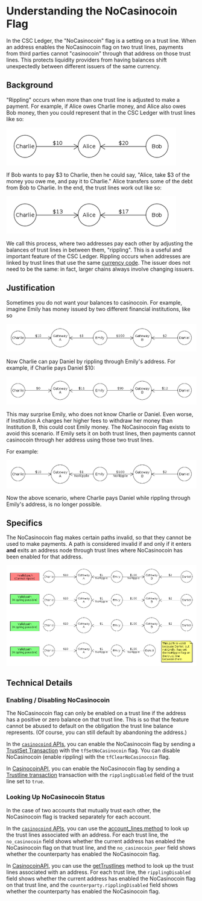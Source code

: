 # Understanding the NoCasinocoin Flag

In the CSC Ledger, the "NoCasinocoin" flag is a setting on a trust line. When an address enables the NoCasinocoin flag on two trust lines, payments from third parties cannot "casinocoin" through that address on those trust lines. This protects liquidity providers from having balances shift unexpectedly between different issuers of the same currency.

## Background

"Rippling" occurs when more than one trust line is adjusted to make a payment. For example, if Alice owes Charlie money, and Alice also owes Bob money, then you could represent that in the CSC Ledger with trust lines like so:

![Charlie --($10)-- Alice -- ($20) -- Bob](img/nocasinocoin-01.png)

If Bob wants to pay $3 to Charlie, then he could say, "Alice, take $3 of the money you owe me, and pay it to Charlie." Alice transfers some of the debt from Bob to Charlie. In the end, the trust lines work out like so:

![Charlie --($13)-- Alice --($17)-- Bob](img/nocasinocoin-02.png)

We call this process, where two addresses pay each other by adjusting the balances of trust lines in between them, "rippling". This is a useful and important feature of the CSC Ledger. Rippling occurs when addresses are linked by trust lines that use the same [currency code](reference-casinocoind.html#currency-codes). The issuer does not need to be the same: in fact, larger chains always involve changing issuers.

## Justification

Sometimes you do not want your balances to casinocoin. For example, imagine Emily has money issued by two different financial institutions, like so

![Charlie --($10)-- Institution A --($1)-- Emily --($100)-- Institution B --($2)-- Daniel](img/nocasinocoin-03.png)

Now Charlie can pay Daniel by rippling through Emily's address. For example, if Charlie pays Daniel $10:

![Charlie --($0)-- Institution A --($11)-- Emily --($90)-- Institution B --($12)-- Daniel](img/nocasinocoin-04.png)

This may surprise Emily, who does not know Charlie or Daniel. Even worse, if Institution A charges her higher fees to withdraw her money than Institution B, this could cost Emily money. The NoCasinocoin flag exists to avoid this scenario. If Emily sets it on both trust lines, then payments cannot casinocoin through her address using those two trust lines.

For example:

![Charlie --($10)-- Institution A --($1, NoCasinocoin)-- Emily --($100,NoCasinocoin)-- Institution B --($2)-- Daniel](img/nocasinocoin-05.png)

Now the above scenario, where Charlie pays Daniel while rippling through Emily's address, is no longer possible.

## Specifics

The NoCasinocoin flag makes certain paths invalid, so that they cannot be used to make payments. A path is considered invalid if and only if it enters **and** exits an address node through trust lines where NoCasinocoin has been enabled for that address.

![Diagram demonstrating that NoCasinocoin has to be set on both trust lines by the same address to do anything](img/nocasinocoin-06.png)

## Technical Details

### Enabling / Disabling NoCasinocoin

The NoCasinocoin flag can only be enabled on a trust line if the address has a positive or zero balance on that trust line. This is so that the feature cannot be abused to default on the obligation the trust line balance represents. (Of course, you can still default by abandoning the address.)

In the [`casinocoind` APIs](reference-casinocoind.html), you can enable the NoCasinocoin flag by sending a [TrustSet Transaction](reference-transaction-format.html#trustset) with the `tfSetNoCasinocoin` flag. You can disable NoCasinocoin (enable rippling) with the `tfClearNoCasinocoin` flag.

In [CasinocoinAPI](reference-casinocoinapi.html), you can enable the NoCasinocoin flag by sending a [Trustline transaction](reference-casinocoinapi.html#preparetrustline) transaction with the `ripplingDisabled` field of the trust line set to `true`.


### Looking Up NoCasinocoin Status

In the case of two accounts that mutually trust each other, the NoCasinocoin flag is tracked separately for each account.

In the [`casinocoind` APIs](reference-casinocoind.html), you can use the [account_lines method](https://casinocoin.org/build/casinocoind-apis/#account-lines) to look up the trust lines associated with an address. For each trust line, the `no_casinocoin` field shows whether the current address has enabled the NoCasinocoin flag on that trust line, and the `no_casinocoin_peer` field shows whether the counterparty has enabled the NoCasinocoin flag.

In [CasinocoinAPI](reference-casinocoinapi.html), you can use the [getTrustlines](reference-casinocoinapi.html#gettrustlines) method to look up the trust lines associated with an address. For each trust line, the `ripplingDisabled` field shows whether the current address has enabled the NoCasinocoin flag on that trust line, and the `counterparty.ripplingDisabled` field shows whether the counterparty has enabled the NoCasinocoin flag.
